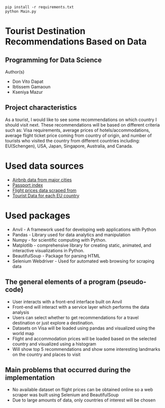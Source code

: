 ```console
pip install -r requirements.txt
python Main.py
```
# Tourist Destination Recommendations Based on Data
## Programming for Data Science

Author(s)
* Don Vito Dapat
* Ibtissem Gamaoun
* Kseniya Mazur

## Project characteristics 

As a tourist, I would like to see some recommendations on which country I should visit next. These recommendations will be based on different criteria such as: Visa requirements, average prices of hotels/accommodations, average flight ticket price coming from country of origin, and number of tourists who visited the country from different countries including: EU(Schengen), USA, Japan, Singapore, Australia, and Canada.  



# Used data sources
* [Airbnb data from major cities](http://insideairbnb.com/get-the-data/)
* [Passport index](https://github.com/ilyankou/passport-index-dataset)
* [Flight prices data scraped from](https://www.kayak.com/)
* [Tourist Data for each EU country](https://ec.europa.eu/eurostat/databrowser/view/tour_dem_ttw/default/table?lang=en)

# Used packages
* Anvil - A framework used for developing web applications with Python
* Pandas - Library used for data analytics and manipulation
* Numpy - for scientific computing with Python.
* Matplotlib - comprehensive library for creating static, animated, and interactive visualizations in Python.
* BeautifulSoup - Package for parsing HTML
* Selenium Webdriver - Used for automated web browsing for scraping data


## The general elements of a program (pseudo-code)
* User interacts with a front-end interface built on Anvil
* Front-end will interact with a service layer which performs the data analysis
* Users can select whether to get recommendations for a travel destination or just explore a destination.
* Datasets on Visa will be loaded using pandas and visualized using the world map
* Flight and accommodation prices will be loaded based on the selected country and visualized using a histogram
* Will show top 5 recommendations and show some interesting landmarks on the country and places to visit


## Main problems that occurred during the implementation
* No available dataset on flight prices can be obtained online so a web scraper was built using Selenium and BeautifulSoup
* Due to large amounts of data, only countries of interest will be chosen




